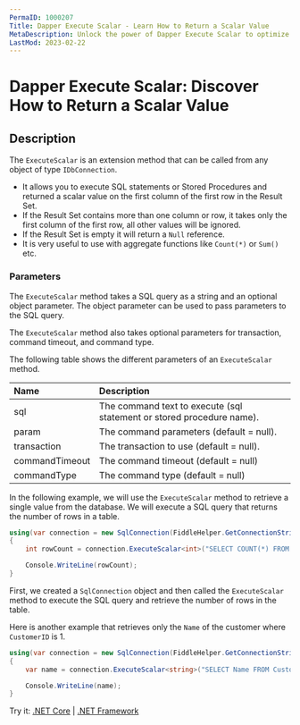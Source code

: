 ```yaml
---
PermaID: 1000207
Title: Dapper Execute Scalar - Learn How to Return a Scalar Value
MetaDescription: Unlock the power of Dapper Execute Scalar to optimize your C# database operations. Learn how to use ExecuteScalar and ExecuteScalarAsync to return a strongly typed scalar value.
LastMod: 2023-02-22
---
```


# Dapper Execute Scalar: Discover How to Return a Scalar Value

## Description

The `ExecuteScalar` is an extension method that can be called from any object of type `IDbConnection`. 

 - It allows you to execute SQL statements or Stored Procedures and returned a scalar value on the first column of the first row in the Result Set. 
 - If the Result Set contains more than one column or row, it takes only the first column of the first row, all other values will be ignored. 
 - If the Result Set is empty it will return a `Null` reference. 
 - It is very useful to use with aggregate functions like `Count(*)` or `Sum()` etc. 


### Parameters

The `ExecuteScalar` method takes a SQL query as a string and an optional object parameter. The object parameter can be used to pass parameters to the SQL query.

The `ExecuteScalar` method also takes optional parameters for transaction, command timeout, and command type.

The following table shows the different parameters of an `ExecuteScalar` method.

| Name | Description |
| :--- | :---------- |
| sql            | The command text to execute (sql statement or stored procedure name). |
| param          | The command parameters (default = null). |
| transaction    | The transaction to use (default = null). |
| commandTimeout | The command timeout (default = null) |
| commandType    | The command type (default = null) |

In the following example, we will use the `ExecuteScalar` method to retrieve a single value from the database. We will execute a SQL query that returns the number of rows in a table.

```csharp
using(var connection = new SqlConnection(FiddleHelper.GetConnectionStringSqlServer()))
{
    int rowCount = connection.ExecuteScalar<int>("SELECT COUNT(*) FROM Customers;");

    Console.WriteLine(rowCount);
}
```

First, we created a `SqlConnection` object and then called the `ExecuteScalar` method to execute the SQL query and retrieve the number of rows in the table.

Here is another example that retrieves only the `Name` of the customer where `CustomerID` is 1.

```csharp
using(var connection = new SqlConnection(FiddleHelper.GetConnectionStringSqlServer()))
{
    var name = connection.ExecuteScalar<string>("SELECT Name FROM Customers WHERE CustomerID = 1;");

    Console.WriteLine(name);
}
```

Try it: [.NET Core](https://dotnetfiddle.net/JdlLM1) | [.NET Framework](https://dotnetfiddle.net/W7VwHn)
